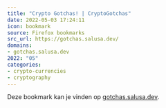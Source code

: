 ```yaml
---
title: "Crypto Gotchas! | CryptoGotchas"
date: 2022-05-03 17:24:11
icon: bookmark
source: Firefox bookmarks
src_url: https://gotchas.salusa.dev/
domains:
- gotchas.salusa.dev
2022: "05"
categories:
- crypto-currencies
- cryptography
---
```

Deze bookmark kan je vinden op [gotchas.salusa.dev](https://gotchas.salusa.dev/).
